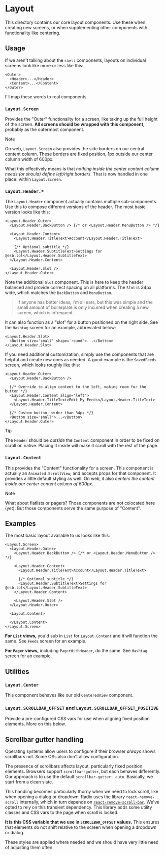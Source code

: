# Layout

This directory contains our core layout components. Use these when creating new
screens, or when supplementing other components with functionality like
centering.

## Usage

If we aren't talking about the `shell` components, layouts on individual screens
look like more or less like this:

```tsx
<Outer>
  <Header>...</Header>
  <Content>...</Content>
</Outer>
```

I'll map these words to real components.

### `Layout.Screen`

Provides the "Outer" functionality for a screen, like taking up the full height
of the screen. **All screens should be wrapped with this component,** probably
as the outermost component.

> [!NOTE]
> On web, `Layout.Screen` also provides the side borders on our central content
> column. These borders are fixed position, 1px outside our center column width
> of 600px.
>
> What this effectively means is that _nothing inside the center content column
> needs (or should) define left/right borders._ That is now handled in one
> place: within `Layout.Screen`.

### `Layout.Header.*`

The `Layout.Header` component actually contains multiple sub-components. Use
this to compose different versions of the header. The most basic version looks
like this:

```tsx
<Layout.Header.Outer>
  <Layout.Header.BackButton /> {/* or <Layout.Header.MenuButton /> */}

  <Layout.Header.Content>
    <Layout.Header.TitleText>Account</Layout.Header.TitleText>

    {/* Optional subtitle */}
    <Layout.Header.SubtitleText>Settings for @esb.lol</Layout.Header.SubtitleText>
  </Layout.Header.Content>

  <Layout.Header.Slot />
</Layout.Header.Outer>
```

Note the additional `Slot` component. This is here to keep the header balanced
and provide correct spacing on all platforms. The `Slot` is 34px wide, which
matches the `BackButton` and `MenuButton`.

> If anyone has better ideas, I'm all ears, but this was simple and the small
> amount of boilerplate is only incurred when creating a new screen, which is
> infrequent.

It can also function as a "slot" for a button positioned on the right side. See
the `Hashtag` screen for an example, abbreviated below:

```tsx
<Layout.Header.Slot>
  <Button size='small' shape='round'>...</Button>
</Layout.Header.Slot>
```

If you need additional customization, simply use the components that are helpful
and create new ones as needed. A good example is the `SavedFeeds` screen, which
looks roughly like this:

```tsx
<Layout.Header.Outer>
  <Layout.Header.BackButton />

  {/* Override to align content to the left, making room for the button */}
  <Layout.Header.Content align='left'>
    <Layout.Header.TitleText>Edit My Feeds</Layout.Header.TitleText>
  </Layout.Header.Content>

  {/* Custom button, wider than 34px */}
  <Button size='small'>...</Button>
</Layout.Header.Outer>
```

> [!TIP]
> The `Header` should be _outside_ the `Content` component in order to be
> fixed on scroll on native. Placing it inside will make it scroll with the rest
> of the page.

### `Layout.Content`

This provides the "Content" functionality for a screen. This component is
actually an `Animated.ScrollView`, and accepts props for that component. It
provides a little default styling as well. On web, it also _centers the content
inside our center content column of 600px_.

> [!NOTE]
> What about flatlists or pagers? Those components are not colocated here (yet).
> But those components serve the same purpose of "Content".

## Examples

The most basic layout available to us looks like this:

```tsx
<Layout.Screen>
  <Layout.Header.Outer>
    <Layout.Header.BackButton /> {/* or <Layout.Header.MenuButton /> */}

    <Layout.Header.Content>
      <Layout.Header.TitleText>Account</Layout.Header.TitleText>

      {/* Optional subtitle */}
      <Layout.Header.SubtitleText>Settings for @esb.lol</Layout.Header.SubtitleText>
    </Layout.Header.Content>

    <Layout.Header.Slot />
  </Layout.Header.Outer>

  <Layout.Content>
    ...
  </Layout.Content>
</Layout.Screen>
```

**For `List` views,** you'd sub in `List` for `Layout.Content` and it will
function the same. See `Feeds` screen for an example.

**For `Pager` views,** including `PagerWithHeader`, do the same. See `Hashtag`
screen for an example.

## Utilities

### `Layout.Center`

This component behaves like our old `CenteredView` component.

### `Layout.SCROLLBAR_OFFSET` and `Layout.SCROLLBAR_OFFSET_POSITIVE`

Provide a pre-configured CSS vars for use when aligning fixed position elements.
More on this below.

## Scrollbar gutter handling

Operating systems allow users to configure if their browser _always_ shows
scrollbars not. Some OSs also don't allow configuration.

The presence of scrollbars affects layout, particularly fixed position elements.
Browsers support `scrollbar-gutter`, but each behaves differently. Our approach
is to use the default `scrollbar-gutter: auto`. Basically, we start from a clean
slate.

This handling becomes particularly thorny when we need to lock scroll, like when
opening a dialog or dropdown. Radix uses the library `react-remove-scroll`
internally, which in turn depends on
[`react-remove-scroll-bar`](https://github.com/theKashey/react-remove-scroll-bar).
We've opted to rely on this transient dependency. This library adds some utility
classes and CSS vars to the page when scroll is locked.

**It is this CSS variable that we use in `SCROLLBAR_OFFSET` values.** This
ensures that elements do not shift relative to the screen when opening a
dropdown or dialog.

These styles are applied where needed and we should have very little need of
adjusting them often.
